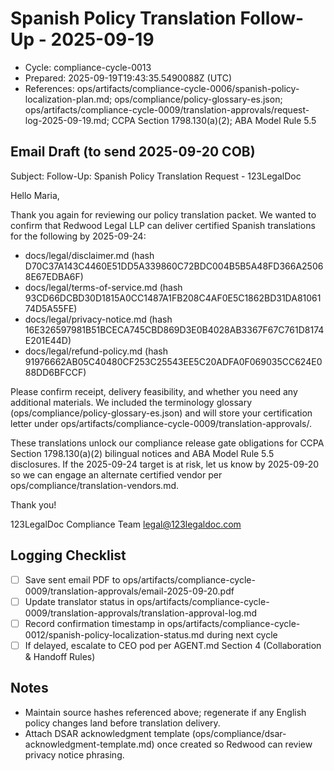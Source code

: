 # Spanish Policy Translation Follow-Up - 2025-09-19

- Cycle: compliance-cycle-0013
- Prepared: 2025-09-19T19:43:35.5490088Z (UTC)
- References: ops/artifacts/compliance-cycle-0006/spanish-policy-localization-plan.md; ops/compliance/policy-glossary-es.json; ops/artifacts/compliance-cycle-0009/translation-approvals/request-log-2025-09-19.md; CCPA Section 1798.130(a)(2); ABA Model Rule 5.5

## Email Draft (to send 2025-09-20 COB)
Subject: Follow-Up: Spanish Policy Translation Request - 123LegalDoc

Hello Maria,

Thank you again for reviewing our policy translation packet. We wanted to confirm that Redwood Legal LLP can deliver certified Spanish translations for the following by 2025-09-24:
- docs/legal/disclaimer.md (hash D70C37A143C4460E51DD5A339860C72BDC004B5B5A48FD366A25068E67EDBA6F)
- docs/legal/terms-of-service.md (hash 93CD66DCBD30D1815A0CC1487A1FB208C4AF0E5C1862BD31DA8106174D5A55FE)
- docs/legal/privacy-notice.md (hash 16E326597981B51BCECA745CBD869D3E0B4028AB3367F67C761D8174E201E44D)
- docs/legal/refund-policy.md (hash 91976662AB05C40480CF253C25543EE5C20ADFA0F069035CC624E088DD6BFCCF)

Please confirm receipt, delivery feasibility, and whether you need any additional materials. We included the terminology glossary (ops/compliance/policy-glossary-es.json) and will store your certification letter under ops/artifacts/compliance-cycle-0009/translation-approvals/.

These translations unlock our compliance release gate obligations for CCPA Section 1798.130(a)(2) bilingual notices and ABA Model Rule 5.5 disclosures. If the 2025-09-24 target is at risk, let us know by 2025-09-20 so we can engage an alternate certified vendor per ops/compliance/translation-vendors.md.

Thank you!

123LegalDoc Compliance Team
legal@123legaldoc.com

## Logging Checklist
- [ ] Save sent email PDF to ops/artifacts/compliance-cycle-0009/translation-approvals/email-2025-09-20.pdf
- [ ] Update translator status in ops/artifacts/compliance-cycle-0009/translation-approvals/translation-approval-log.md
- [ ] Record confirmation timestamp in ops/artifacts/compliance-cycle-0012/spanish-policy-localization-status.md during next cycle
- [ ] If delayed, escalate to CEO pod per AGENT.md Section 4 (Collaboration & Handoff Rules)

## Notes
- Maintain source hashes referenced above; regenerate if any English policy changes land before translation delivery.
- Attach DSAR acknowledgment template (ops/compliance/dsar-acknowledgment-template.md) once created so Redwood can review privacy notice phrasing.
